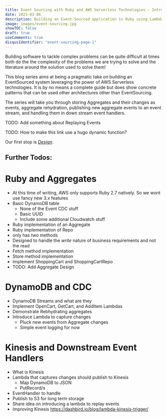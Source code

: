```yaml
---
title: Event Sourcing with Ruby and AWS Serverless Technologies - Introduction
date: 2023-03-06
description: Building an Event-Sourced application in Ruby using Lambda, DynamoDB, Kinesis, S3, and Terraform
image: images/event-sourcing.jpg
showTOC: false
draft: true
useComments: true
disqusIdentifier: "event-sourcing-page-1"
---
```


Building software to tackle complex problems can be quite difficult at times both do the the complexity of the problems we are trying to solve and the literature around the solution used to solve them!

This blog series aims at being a pragmatic take on building an EventSourced system leveraging the power of AWS Serverless technologies. It is by no means a complete guide but does show concrete patterns that can be used other architectures other than EventSourcing.

The series will take you through storing Aggregates and their changes as events, aggregate rehydration, publishing new aggregate events to an event stream, and handling them in down stream event handlers.

TODO: Add something about Replaying Events

TODO: How to make this link use a hugo dynamic function?

Our first stop is [_Design_](/posts/event-sourcing-using-ruby-and-aws-serverless-technologies/design).

## Further Todos:

# Ruby and Aggregates
- At this time of writing, AWS only supports Ruby 2.7 natively. So we wont use fancy new 3.x features
- Basic DynamoDB table
  - None of the Event CDC stuff
  - Basic UUID
  - Include some additional Cloudwatch stuff
- Ruby implementation of an Aggregate
- Ruby implementation of Repo
 - only has two methods
 - Designed to handle the _write_ nature of business requirements and not the read
 - Fetch method implementation
 - Store method implementation
- Implement ShoppingCart and ShoppingCartRepo
- TODO: Add Aggregate Design

# DynamoDB and CDC
- DynamoDB Streams and what are they
- Implement OpenCart, GetCart, and AddItem Lambdas
- Demonstrate Rebhydrating aggregates
- Introduce Lambda to capture changes
  - Pluck new events from Aggregate changes
  - Simple event logging for now

# Kinesis and Downstream Event Handlers
- What is Kinesis
- Lambda that captures changes should publish to Kinesis
  - Map DynamoDB to JSON
  - PutRecord/s
- EventHandler to handle 
- Publish to S3 for long term storage
- Share idea on introducing a lambda to replay events
- Improving Kinesis https://dashbird.io/blog/lambda-kinesis-trigger/
